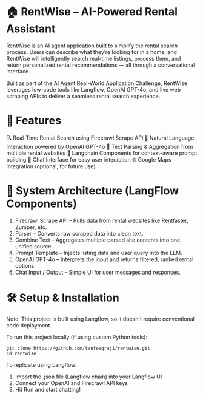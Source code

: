 # 🏠 RentWise – AI-Powered Rental Assistant
RentWise is an AI agent application built to simplify the rental search process. Users can describe what they’re looking for in a home, and RentWise will intelligently search real-time listings, process them, and return personalized rental recommendations — all through a conversational interface.

Built as part of the AI Agent Real-World Application Challenge, RentWise leverages low-code tools like Langflow, OpenAI GPT-4o, and live web scraping APIs to deliver a seamless rental search experience.

# 🚀 Features
🔍 Real-Time Rental Search using Firecrawl Scrape API
🧠 Natural Language Interaction powered by OpenAI GPT-4o
📝 Text Parsing & Aggregation from multiple rental websites
🧩 Langchain Components for context-aware prompt building
💬 Chat Interface for easy user interaction
🌐 Google Maps Integration (optional, for future use)

# 🧱 System Architecture (LangFlow Components)
1. Firecrawl Scrape API – Pulls data from rental websites like Rentfaster, Zumper, etc.
2. Parser – Converts raw scraped data into clean text.
3. Combine Text – Aggregates multiple parsed site contents into one unified source.
4. Prompt Template – Injects listing data and user query into the LLM.
5. OpenAI GPT-4o – Interprets the input and returns filtered, ranked rental options.
6. Chat Input / Output – Simple UI for user messages and responses.

# 🛠️ Setup & Installation
Note: This project is built using Langflow, so it doesn't require conventional code deployment.

To run this project locally (if using custom Python tools):
```
git clone https://github.com/taufeeqraji/rentwise.git
cd rentwise
```

To replicate using Langflow:

1. Import the .json file (Langflow chain) into your Langflow UI
2. Connect your OpenAI and Firecrawl API keys
3. Hit Run and start chatting!

